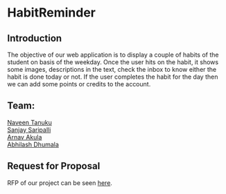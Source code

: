 # HabitReminder

## Introduction
The objective of our web application is to display a couple of habits of the student on basis of the weekday.
Once the user hits on the habit, it shows some images, descriptions in the text, check the inbox to know either the habit is done today or not. If the user completes the habit for the day then we can add some points or credits to the account.

## Team:
 [Naveen Tanuku](https://github.com/NaveenTanuku)</br>
 [Sanjay Saripalli](https://github.com/sanjay-13)</br>
 [Arnav Akula](https://github.com/arnavakula7474)</br>
 [Abhilash Dhumala](https://github.com/abhilash15)</br>

## Request for Proposal
RFP of our project can be seen [here](https://github.com/NaveenTanuku/HabitReminder/blob/main/rfp.md).

